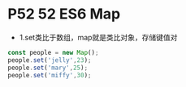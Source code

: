 # P52 52 ES6 Map

- 1.set类比于数组，map就是类比对象，存储键值对

```js
const people = new Map(); 
people.set('jelly',23);
people.set('mary',25);
people.set('miffy',30);
```
